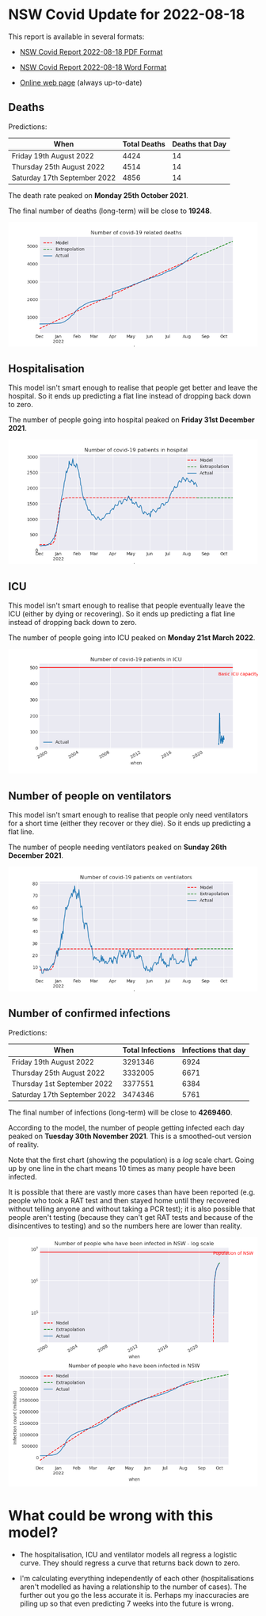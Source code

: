 # NSW Covid Update for 2022-08-18

This report is available in several formats:

- [NSW Covid Report 2022-08-18 PDF Format](https://github.com/solresol/yet-another-pandemic-prediction/raw/main/output/2022-08-18/nsw-covid-report-2022-08-18.pdf)

- [NSW Covid Report 2022-08-18 Word Format](https://github.com/solresol/yet-another-pandemic-prediction/raw/main/output/2022-08-18/nsw-covid-report-2022-08-18.docx)

- [Online web page](https://github.com/solresol/yet-another-pandemic-prediction/tree/main/output/README.md) (always up-to-date)

## Deaths

Predictions:

| When | Total Deaths | Deaths that Day |
| ---- | ------------ | --------------- |
| Friday 19th August 2022 | 4424 | 14 |
| Thursday 25th August 2022 | 4514 | 14 |
| Saturday 17th September 2022 | 4856 | 14 |

The death rate peaked on **Monday 25th October 2021**.

The final number of deaths (long-term) will
be close to **19248**.

![](2022-08-18/deaths.png)



## Hospitalisation

This model isn't smart enough to realise that people get better and leave the hospital.
So it ends up predicting a flat line instead of dropping back down to zero.

The number of people going into hospital peaked on **Friday 31st December 2021**.

![](2022-08-18/hospitalisation.png)

## ICU

This model isn't smart enough to realise that people eventually leave the ICU
(either by dying or recovering).
So it ends up predicting a flat line instead of dropping back down to zero.

The number of people going into ICU peaked on **Monday 21st March 2022**.

![](2022-08-18/icu.png)

## Number of people on ventilators

This model isn't smart enough to realise that people only need ventilators for
a short time (either they recover or they die). So it ends up predicting a flat line.

The number of people needing ventilators peaked on **Sunday 26th December 2021**.

![](2022-08-18/ventilators.png)

## Number of confirmed infections

Predictions:

| When | Total Infections | Infections that day |
| ---- | ------------ | --------------- |
| Friday 19th August 2022 | 3291346 | 6924 |
| Thursday 25th August 2022 | 3332005 | 6671 |
| Thursday 1st September 2022 | 3377551 | 6384 |
| Saturday 17th September 2022 | 3474346 | 5761 |

The final number of infections (long-term) will
be close to **4269460**.


According to the model, the number of people getting infected each day peaked on **Tuesday 30th November 2021**. This is a smoothed-out version of reality.

Note that the first chart (showing the population) is a *log* scale chart. Going up by one line in the chart means 10 times as many people have been infected. 

It is possible that there are vastly more cases than have been
reported (e.g. people who took a RAT test and then stayed home until
they recovered without telling anyone and without taking a PCR test);
it is also possible that people aren't testing (because they can't get
RAT tests and because of the disincentives to testing) and so the
numbers here are lower than reality.


![](2022-08-18/infection.png)



# What could be wrong with this model?

- The hospitalisation, ICU and ventilator models all regress a logistic curve. They
should regress a curve that returns back down to zero.

- I'm calculating everything independently of each other (hospitalisations aren't modelled as having a relationship to the number of cases). The further out you go the less accurate it is. Perhaps my inaccuracies are piling up so that even predicting 7 weeks into the future is wrong.

